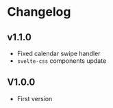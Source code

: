 # Changelog

## v1.1.0

- Fixed calendar swipe handler
- `svelte-css` components update

## V1.0.0

- First version
